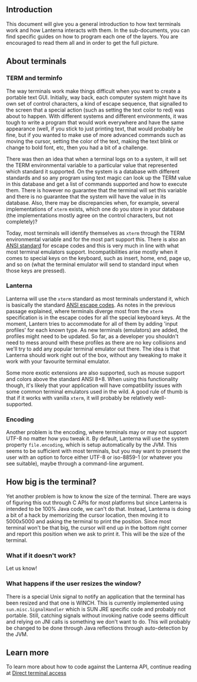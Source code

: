 ## Introduction
This document will give you a general introduction to how text terminals work and how Lanterna interacts with them. 
In the sub-documents, you can find specific guides on how to program each one of the layers. 
You are encouraged to read them all and in order to get the full picture.

## About terminals
### TERM and terminfo 
The way terminals work make things difficult when you want to create a portable text GUI. Initially, way back, each 
computer system might have its own set of control characters, a kind of escape sequence, that signalled to the screen 
that a special action (such as setting the text color to red) was about to happen. With different systems and different 
environments, it was tough to write a program that would work everywhere and have the same appearance (well, if you stick 
to just printing text, that would probably be fine, but if you wanted to make use of more advanced commands such as moving the 
cursor, setting the color of the text, making the text blink or change to bold font, etc, then you had a bit of a 
challenge.

There was then an idea that when a terminal logs on to a system, it will set the TERM environmental variable to a 
particular value that represented which standard it supported. On the system is a database with different standards 
and so any program using text magic can look up the TERM value in this database and get a list of commands supported and 
how to execute them. There is however no guarantee that the terminal will set this variable and there is no guarantee 
that the system will have the value in its database. Also, there may be discrepancies when, for example, several 
implementations of `xterm` exists, which one do you store in your database (the implementations mostly agree on the 
control characters, but not completely)?

Today, most terminals will identify themselves as `xterm` through the TERM environmental variable and for the most part 
support this. There is also an [ANSI standard](http://en.wikipedia.org/wiki/ANSI_escape_code) for escape codes and this 
is very much in line with what most terminal emulators support. Incompatibilities arise mostly when it comes to 
special keys on the keyboard, such as insert, home, end, page up, and so on (what the terminal emulator will send to 
standard input when those keys are pressed).

### Lanterna
Lanterna will use the `xterm` standard as most terminals understand it, which is basically the standard 
[ANSI escape codes](http://en.wikipedia.org/wiki/ANSI_escape_code). As notes in the previous passage explained, where terminals 
diverge most from the `xterm` specification is in the escape codes for all the special keyboard keys. At the moment, Lantern 
tries to accommodate for all of them by adding 'input profiles' for each known type. As new terminals (emulators) are 
added, the profiles might need to be updated. So far, as a developer you shouldn't need to mess around with these 
profiles as there are no key collisions and we'll try to add any popular terminal emulator out there. The idea is that 
Lanterna should work right out of the box, without any tweaking to make it work with your favourite terminal emulator.

Some more exotic extensions are also supported, such as mouse support and colors above the standard ANSI 8+8. When using
this functionality though, it's likely that your application will have compatibility issues with some common terminal
emulators used in the wild. A good rule of thumb is that if it works with vanilla `xterm`, it will probably be 
relatively well-supported.

### Encoding
Another problem is the encoding, where terminals may or may not support UTF-8 no matter how you tweak it. By default, 
Lanterna will use the system property `file.encoding`, which is setup automatically by the JVM. This seems to be 
sufficient with most terminals, but you may want to present the user with an option to force either UTF-8 or iso-8859-1
(or whatever you see suitable), maybe through a command-line argument.

## How big is the terminal?
Yet another problem is how to know the size of the terminal. There are ways of figuring this out through C APIs for most 
platforms but since Lanterna is intended to be 100% Java code, we can't do that. Instead, Lanterna is doing a bit of a 
hack by memorizing the cursor location, then moving it to 5000x5000 and asking the terminal to print the position. Since 
most terminal won't be that big, the cursor will end up in the bottom right corner and report this position when we ask 
to print it. This will be the size of the terminal.

### What if it doesn't work?
Let us know!

### What happens if the user resizes the window?
There is a special Unix signal to notify an application that the terminal has been resized and that one is WINCH. This 
is currently implemented using `sun.misc.SignalHandler` which is SUN JRE specific code and probably not portable. Still, 
catching signals without invoking native code seems difficult and relying on JNI calls is something we don't want to do. 
This will probably be changed to be done through Java reflections through auto-detection by the JVM.

## Learn more
To learn more about how to code against the Lanterna API, continue reading at [Direct terminal access](using-terminal.md)
